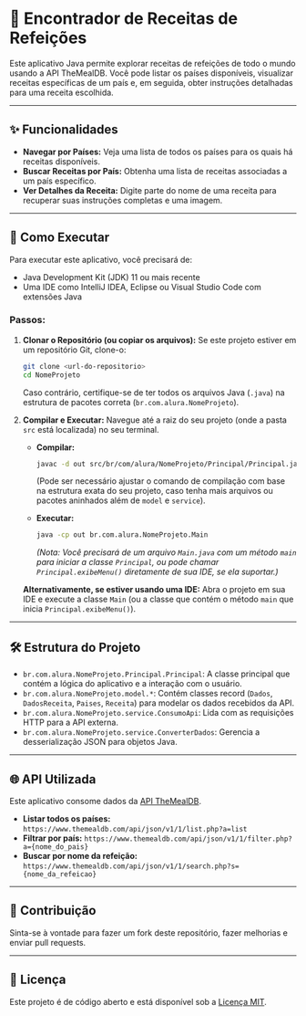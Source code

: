 # 🍲 Encontrador de Receitas de Refeições

Este aplicativo Java permite explorar receitas de refeições de todo o mundo usando a API TheMealDB. Você pode listar os países disponíveis, visualizar receitas específicas de um país e, em seguida, obter instruções detalhadas para uma receita escolhida.

---

## ✨ Funcionalidades

* **Navegar por Países:** Veja uma lista de todos os países para os quais há receitas disponíveis.
* **Buscar Receitas por País:** Obtenha uma lista de receitas associadas a um país específico.
* **Ver Detalhes da Receita:** Digite parte do nome de uma receita para recuperar suas instruções completas e uma imagem.

---

## 🚀 Como Executar

Para executar este aplicativo, você precisará de:

* Java Development Kit (JDK) 11 ou mais recente
* Uma IDE como IntelliJ IDEA, Eclipse ou Visual Studio Code com extensões Java

### Passos:

1.  **Clonar o Repositório (ou copiar os arquivos):**
    Se este projeto estiver em um repositório Git, clone-o:
    ```bash
    git clone <url-do-repositorio>
    cd NomeProjeto
    ```
    Caso contrário, certifique-se de ter todos os arquivos Java (`.java`) na estrutura de pacotes correta (`br.com.alura.NomeProjeto`).

2.  **Compilar e Executar:**
    Navegue até a raiz do seu projeto (onde a pasta `src` está localizada) no seu terminal.

    * **Compilar:**
        ```bash
        javac -d out src/br/com/alura/NomeProjeto/Principal/Principal.java src/br/com/alura/NomeProjeto/model/*.java src/br.com.alura/NomeProjeto/service/*.java
        ```
        (Pode ser necessário ajustar o comando de compilação com base na estrutura exata do seu projeto, caso tenha mais arquivos ou pacotes aninhados além de `model` e `service`).

    * **Executar:**
        ```bash
        java -cp out br.com.alura.NomeProjeto.Main
        ```
        *(Nota: Você precisará de um arquivo `Main.java` com um método `main` para iniciar a classe `Principal`, ou pode chamar `Principal.exibeMenu()` diretamente de sua IDE, se ela suportar.)*

    **Alternativamente, se estiver usando uma IDE:**
    Abra o projeto em sua IDE e execute a classe `Main` (ou a classe que contém o método `main` que inicia `Principal.exibeMenu()`).

---

## 🛠️ Estrutura do Projeto

* `br.com.alura.NomeProjeto.Principal.Principal`: A classe principal que contém a lógica do aplicativo e a interação com o usuário.
* `br.com.alura.NomeProjeto.model.*`: Contém classes record (`Dados`, `DadosReceita`, `Paises`, `Receita`) para modelar os dados recebidos da API.
* `br.com.alura.NomeProjeto.service.ConsumoApi`: Lida com as requisições HTTP para a API externa.
* `br.com.alura.NomeProjeto.service.ConverterDados`: Gerencia a desserialização JSON para objetos Java.

---

## 🌐 API Utilizada

Este aplicativo consome dados da [API TheMealDB](https://www.themealdb.com/api.php).

* **Listar todos os países:** `https://www.themealdb.com/api/json/v1/1/list.php?a=list`
* **Filtrar por país:** `https://www.themealdb.com/api/json/v1/1/filter.php?a={nome_do_pais}`
* **Buscar por nome da refeição:** `https://www.themealdb.com/api/json/v1/1/search.php?s={nome_da_refeicao}`

---

## 🤝 Contribuição

Sinta-se à vontade para fazer um fork deste repositório, fazer melhorias e enviar pull requests.

---

## 📄 Licença

Este projeto é de código aberto e está disponível sob a [Licença MIT](LICENSE).
